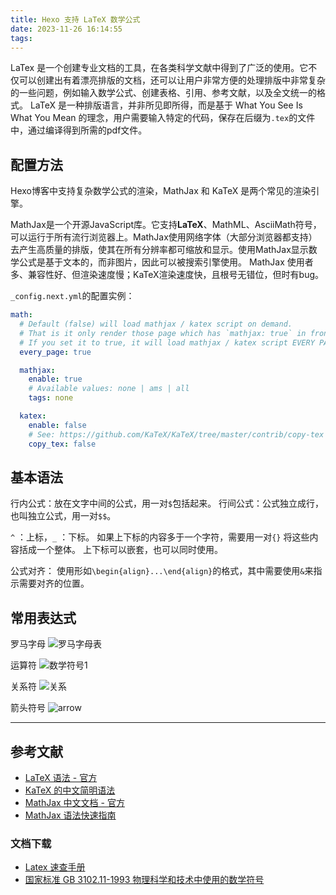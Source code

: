 ```yaml
---
title: Hexo 支持 LaTeX 数学公式
date: 2023-11-26 16:14:55
tags:
---
```


LaTex 是一个创建专业文档的工具，在各类科学文献中得到了广泛的使用。它不仅可以创建出有着漂亮排版的文档，还可以让用户非常方便的处理排版中非常复杂的一些问题，例如输入数学公式、创建表格、引用、参考文献，以及全文统一的格式。
LaTeX 是一种排版语言，并非所见即所得，而是基于 What You See Is What You Mean 的理念，用户需要输入特定的代码，保存在后缀为`.tex`的文件中，通过编译得到所需的pdf文件。

## 配置方法

Hexo博客中支持复杂数学公式的渲染，MathJax 和 KaTeX 是两个常见的渲染引擎。

MathJax是一个开源JavaScript库。它支持**LaTeX**、MathML、AsciiMath符号，可以运行于所有流行浏览器上。MathJax使用网络字体（大部分浏览器都支持）去产生高质量的排版，使其在所有分辨率都可缩放和显示。使用MathJax显示数学公式是基于文本的，而非图片，因此可以被搜索引擎使用。
MathJax 使用者多、兼容性好、但渲染速度慢；KaTeX渲染速度快，且根号无错位，但时有bug。

`_config.next.yml`的配置实例：

```yml
math:
  # Default (false) will load mathjax / katex script on demand.
  # That is it only render those page which has `mathjax: true` in front-matter.
  # If you set it to true, it will load mathjax / katex script EVERY PAGE.
  every_page: true

  mathjax:
    enable: true
    # Available values: none | ams | all
    tags: none

  katex:
    enable: false
    # See: https://github.com/KaTeX/KaTeX/tree/master/contrib/copy-tex
    copy_tex: false
```

## 基本语法

行内公式：放在文字中间的公式，用一对`$`包括起来。
行间公式：公式独立成行，也叫独立公式，用一对`$$`。

`^` ：上标，`_` ：下标。
如果上下标的内容多于一个字符，需要用一对`{}` 将这些内容括成一个整体。
上下标可以嵌套，也可以同时使用。

公式对齐：
使用形如`\begin{align}...\end{align}`的格式，其中需要使用`&`来指示需要对齐的位置。

## 常用表达式

罗马字母
![罗马字母表](letters.png)

运算符
![数学符号1](symbols-1.png)

关系符
![关系](relations.png)

箭头符号
![arrow](arrows.png)

---

## 参考文献

- [LaTeX 语法 - 官方](https://katex.org/docs/supported.html)
- [KaTeX 的中文简明语法](https://blog.csdn.net/wzk4869/article/details/126863936)
- [MathJax 中文文档 - 官方](https://mathjax-chinese-doc.readthedocs.io/en/latest/index.html#)
- [MathJax 语法快速指南](https://bachzart.github.io/2020/09/17/MathJax-%E8%AF%AD%E6%B3%95%E5%BF%AB%E9%80%9F%E6%8C%87%E5%8D%97/)

### 文档下载

- [Latex 速查手册](Latex速查.pdf)
- [国家标准 GB 3102.11-1993 物理科学和技术中使用的数学符号](GB-3102.11-1993.pdf)
